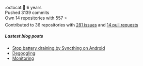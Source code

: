 :octocat::birthday: 6 years  
Pushed 3139 commits  
Own 14 repositories with 557 :star:  
Contributed to 36 repositories with [281 issues](https://github.com/issues?q=is%3Aissue+author%3Aeoli3n) and [14 pull requests](https://github.com/pulls?q=is%3Apr+author%3Aeoli3n+)

##### Lastest blog posts
- [Stop battery draining by Syncthing on Android](https://eoli3n.eu.org/2021/12/29/syncthing-battery-draining.html)
- [Degoogling](https://eoli3n.eu.org/2021/12/21/degoogling-android.html)
- [Monitoring](https://eoli3n.eu.org/2021/12/10/monitoring.html)
